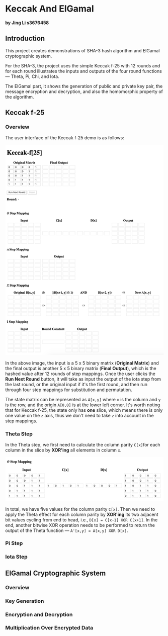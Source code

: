 # Keccak And ElGamal
**by Jing Li s3676458**

## Introduction

This project creates demonstrations of SHA-3 hash algorithm and ElGamal cryptographic system. 

For the SHA-3, the project uses the simple Keccak f-25 with 12 rounds and for each round illustrates the inputs and outputs of the four round functions — Theta, Pi, Chi, and Iota.

The ElGamal part, it shows the generation of public and private key pair, the message encryption and decryption, and also the homomorphic property of the algorithm.

## Keccak f-25

### Overview

The user interface of the Keccak f-25 demo is as follows:

![keccak](report_images/keccak.png)

In the above image, the input is a 5 x 5 binary matrix (**Original Matrix**) and the final output is another 5 x 5 binary matrix (**Final Output**), which is the hashed value after 12 rounds of step mappings. Once the user clicks the **Run Next Round** button, it will take as input the output of the iota step from the last round, or the original input if it's the first round, and then run through four step mappings for substitution and permutation.

The state matrix can be represented as `A[x,y]` where `x` is the column and `y` is the row, and the origin `A[0,0]` is at the lower left corner. It's worth noting that for Keccak f-25, the state only has **one** slice, which means there is only one value on the `z` axis, thus we don't need to take `z` into account in the step mappings.

### Theta Step

In the Theta step, we first need to calculate the column parity `C[x]`for each column in the slice by **XOR'ing** all elements in column `x`.

![theta](report_images/theta.png)

In total, we have five values for the column parity `C[x]`. Then we need to apply the Theta effect for each column parity by **XOR'ing** its two adjacent bit values cycling from end to head, i.e., `D[x] = C[x-1] XOR C[x+1]`. In the end, another bitwise XOR operation needs to be performed to return the output of the Theta function — `A'[x,y] = A[x,y] XOR D[x]`.

### Pi Step

### Iota Step

## ElGamal Cryptographic System

### Overview

### Key Generation

### Encryption and Decryption

### Multiplication Over Encrypted Data





